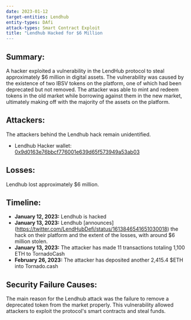 ```yaml
---
date: 2023-01-12
target-entities: Lendhub
entity-types: DАfi
attack-types: Smart Contract Exploit
title: "Lendhub Hacked for $6 Million
---
```


## Summary:

A hacker exploited a vulnerability in the LendHub protocol to steal approximately $6 million in digital assets. The vulnerability was caused by the existence of two IBSV tokens on the platform, one of which had been deprecated but not removed. The attacker was able to mint and redeem tokens in the old market while borrowing against them in the new market, ultimately making off with the majority of the assets on the platform.

## Attackers:

The attackers behind the Lendhub hack remain unidentified.

- Lendhub Hacker wallet: [0x9d0163e76bbcf776001e639d65f573949a53ab03](https://etherscan.io/address/0x9d0163e76bbcf776001e639d65f573949a53ab03)

## Losses:

Lendhub lost approximately $6 million.

## Timeline:

- **January 12, 2023:**  Lendhub is hacked
- **January 13, 2023:**  Lendhub [announces]  (https://twitter.com/LendHubDefi/status/1613846541651030018) the hack on their platform and the extent of the losses, with around $6 million stolen.
- **January 13, 2023:**  The attacker has made 11 transactions totaling 1,100 ETH to TornadoCash
- **February 26, 2023:**  The attacker has deposited another 2,415.4 $ETH into Tornado.cash

## Security Failure Causes:

The main reason for the Lendhub attack was the failure to remove a deprecated token from the market properly. This vulnerability allowed attackers to exploit the protocol's smart contracts and steal funds.
